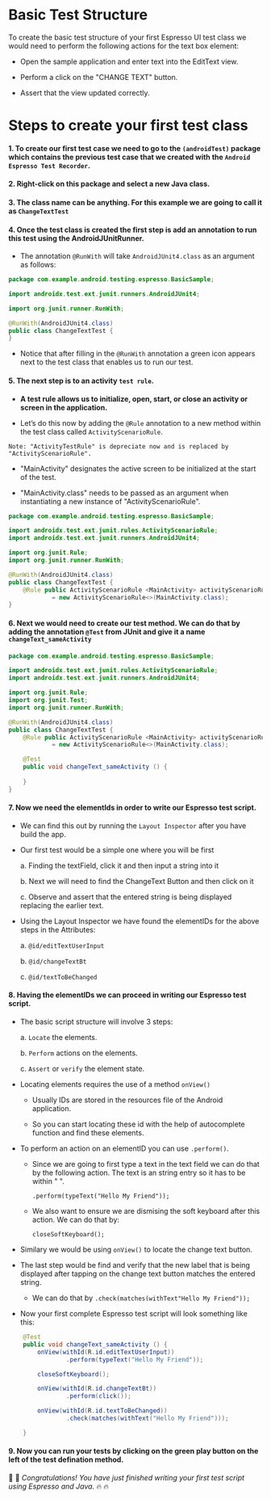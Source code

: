 # Basic Test Structure
To create the basic test structure of your first Espresso UI test class we would need to perform the following actions for the text box element:

- Open the sample application and enter text into the EditText view.

- Perform a click on the "CHANGE TEXT" button.

- Assert that the view updated correctly.


# Steps to create your first test class

#### 1. To create our first test case we need to go to the `(androidTest)` package which contains the previous test case that we created with the `Android Espresso Test Recorder`.

#### 2. Right-click on this package and select a new Java class.

#### 3. The class name can be anything. For this example we are going to call it as `ChangeTextTest`

#### 4. Once the test class is created the first step is add an annotation to run this test using the AndroidJUnitRunner. 
- The annotation `@RunWith` will take `AndroidJUnit4.class` as an argument as follows:

```java
package com.example.android.testing.espresso.BasicSample;

import androidx.test.ext.junit.runners.AndroidJUnit4;

import org.junit.runner.RunWith;

@RunWith(AndroidJUnit4.class)
public class ChangeTextTest {
}
```
- Notice that after filling in the `@RunWith` annotation a green icon appears next to the test class that enables us to run our test.

#### 5. The next step is to an activity `test rule`.

- **A test rule allows us to initialize, open, start, or close an activity or screen in the application.**

- Let’s do this now by adding the `@Rule` annotation to a new method within the test class called `ActivityScenarioRule`.

``` 
Note: "ActivityTestRule" is depreciate now and is replaced by "ActivityScenarioRule".
```

- "MainActivity" designates the active screen to be initialized at the start of the test. 

- "MainActivity.class" needs to be passed as an argument when instantiating a new instance of "ActivityScenarioRule".

```java
package com.example.android.testing.espresso.BasicSample;

import androidx.test.ext.junit.rules.ActivityScenarioRule;
import androidx.test.ext.junit.runners.AndroidJUnit4;

import org.junit.Rule;
import org.junit.runner.RunWith;

@RunWith(AndroidJUnit4.class)
public class ChangeTextTest {
    @Rule public ActivityScenarioRule <MainActivity> activityScenarioRule
            = new ActivityScenarioRule<>(MainActivity.class);
}
```
#### 6. Next we would need to create our test method. We can do that by adding the annotation `@Test` from JUnit and give it a name `changeText_sameActivity`

```java
package com.example.android.testing.espresso.BasicSample;

import androidx.test.ext.junit.rules.ActivityScenarioRule;
import androidx.test.ext.junit.runners.AndroidJUnit4;

import org.junit.Rule;
import org.junit.Test;
import org.junit.runner.RunWith;

@RunWith(AndroidJUnit4.class)
public class ChangeTextTest {
    @Rule public ActivityScenarioRule <MainActivity> activityScenarioRule
            = new ActivityScenarioRule<>(MainActivity.class);

    @Test
    public void changeText_sameActivity () {
        
    }
}
```
#### 7. Now we need the elementIds in order to write our Espresso test script. 
- We can find this out by running the `Layout Inspector` after you have build the app.

- Our first test would be a simple one where you will be first
    
    a. Finding the textField, click it and then input a string into it
    
    b. Next we will need to find the ChangeText Button and then click on it

    c. Observe and assert that the entered string is being displayed replacing the earlier text.
- Using the Layout Inspector we have found the elementIDs for the above steps in the Attributes:

    a. `@id/editTextUserInput`

    b. `@id/changeTextBt`

    c. `@id/textToBeChanged`


#### 8. Having the elementIDs we can proceed in writing our Espresso test script.
- The basic script structure will involve 3 steps:
    
    a. `Locate` the elements.

    b. `Perform` actions on the elements.

    c. `Assert` or `verify` the element state.

- Locating elements requires the use of a method `onView()`

    - Usually IDs are stored in the resources file of the Android application.

    - So you can start locating these id with the help of autocomplete function and find these elements.

- To perform an action on an elementID you can use `.perform()`.

    -   Since we are going to first type a text in the text field we can do that by the following action. The text is an string entry so it has to be within " ".
    
         `.perform(typeText("Hello My Friend"));`

    -  We also want to ensure we are dismising the soft keyboard after this action. We can do that by:

        `closeSoftKeyboard();`

- Similary we would be using `onView()` to locate the change text button.

- The last step would be find and verify that the new label that is being displayed after tapping on the change text button matches the entered string.

    - We can do that by `.check(matches(withText"Hello My Friend"));`

- Now your first complete Espresso test script will look something like this:

```java
    @Test
    public void changeText_sameActivity () {
        onView(withId(R.id.editTextUserInput))
                .perform(typeText("Hello My Friend"));

        closeSoftKeyboard();

        onView(withId(R.id.changeTextBt))
                .perform(click());

        onView(withId(R.id.textToBeChanged))
                .check(matches(withText("Hello My Friend")));

    }
```

#### 9. Now you can run your tests by clicking on the green play button on the left of the test defination method.

 👏 👏 *Congratulations! You have just finished writing your first test script using Espresso and Java.* 🔥 🔥


